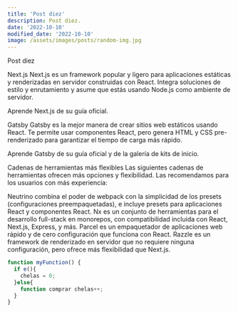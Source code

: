 ```yaml
---
title: 'Post diez'
description: Post diez.
date: '2022-10-10'
modified_date: '2022-10-10'
image: /assets/images/posts/random-img.jpg
---
```


Post diez

Next.js
Next.js es un framework popular y ligero para aplicaciones estáticas y renderizadas en servidor construidas con React. Integra soluciones de estilo y enrutamiento y asume que estás usando Node.js como ambiente de servidor.

Aprende Next.js de su guía oficial.

Gatsby
Gatsby es la mejor manera de crear sitios web estáticos usando React. Te permite usar componentes React, pero genera HTML y CSS pre-renderizado para garantizar el tiempo de carga más rápido.

Aprende Gatsby de su guía oficial y de la galería de kits de inicio.

Cadenas de herramientas más flexibles
Las siguientes cadenas de herramientas ofrecen más opciones y flexibilidad. Las recomendamos para los usuarios con más experiencia:

Neutrino combina el poder de webpack con la simplicidad de los presets (configuraciones preempaquetadas), e incluye presets para aplicaciones React y componentes React.
Nx es un conjunto de herramientas para el desarrollo full-stack en monorepos, con compatibilidad incluida con React, Next.js, Express, y más.
Parcel es un empaquetador de aplicaciones web rápido y de cero configuración que funciona con React.
Razzle es un framework de renderizado en servidor que no requiere ninguna configuración, pero ofrece más flexibilidad que Next.js.
```js
function myFunction() {
  if e(){
    chelas = 0;
  }else{
    function comprar chelas++;
  }
}
```
